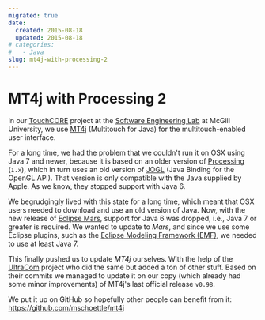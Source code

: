 ```yaml
---
migrated: true
date:
  created: 2015-08-18
  updated: 2015-08-18
# categories:
#   - Java
slug: mt4j-with-processing-2
---
```

# MT4j with Processing 2

In our [TouchCORE](https://djeminy.github.io/touchcore/) project at the [Software Engineering Lab](https://www.cs.mcgill.ca/~joerg/SEL/SEL_Home.html) at McGill University, we use [MT4j](https://www.mt4j.org) (Multitouch for Java) for the multitouch-enabled user interface.

For a long time, we had the problem that we couldn't run it on OSX using Java 7 and newer, because it is based on an older version of [Processing](https://processing.org) (`1.x`), which in turn uses an old version of [JOGL](https://jogamp.org/jogl/www/) (Java Binding for the OpenGL API).
That version is only compatible with the Java supplied by Apple.
As we know, they stopped support with Java 6.

We begrudgingly lived with this state for a long time, which meant that OSX users needed to download and use an old version of Java.
Now, with the new release of [Eclipse Mars](https://eclipse.org/), support for Java 6 was dropped, i.e., Java 7 or greater is required.
We wanted to update to _Mars_, and since we use some Eclipse plugins, such as the [Eclipse Modeling Framework (EMF)](https://eclipse.org/modeling/emf), we needed to use at least Java 7.

This finally pushed us to update _MT4j_ ourselves.
With the help of the [UltraCom](https://github.com/lodsb/UltraCom/tree/proc2) project who did the same but added a ton of other stuff.
Based on their commits we managed to update it on our copy (which already had some minor improvements) of MT4j's last official release `v0.98`.

We put it up on GitHub so hopefully other people can benefit from it: https://github.com/mschoettle/mt4j
